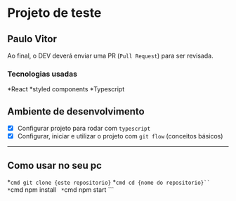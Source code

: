# Projeto de teste 

## Paulo Vitor

Ao final, o DEV deverá enviar uma PR (`Pull Request`) para ser revisada.

### Tecnologias usadas
*React
*styled components
*Typescript

## Ambiente de desenvolvimento
- [x] Configurar projeto para rodar com `typescript`
- [x] Configurar, iniciar e utilizar o projeto com `git flow` (conceitos básicos)

---

## Como usar no seu pc
*```cmd git clone {este repositorio}```
*```cmd cd {nome do repositorio}``
*```cmd npm install ```
*```cmd npm start ```
